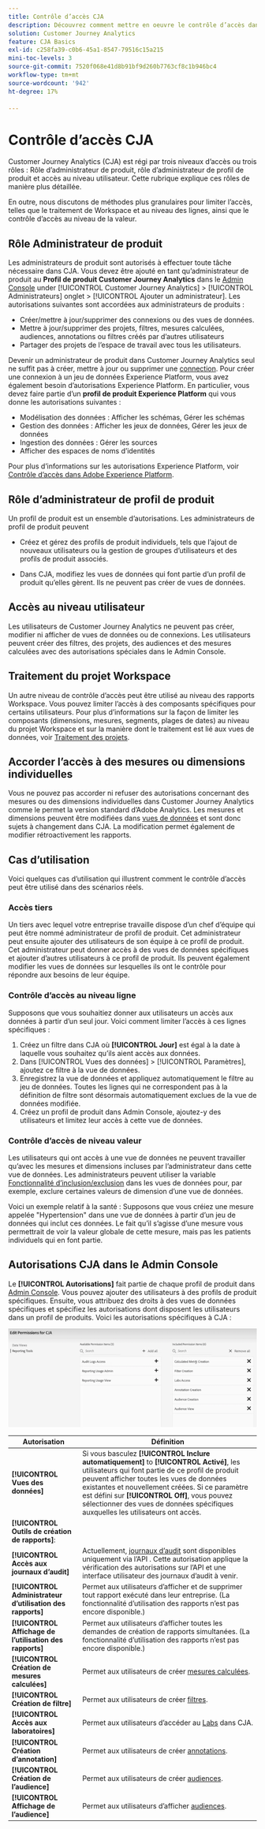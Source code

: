 ```yaml
---
title: Contrôle d’accès CJA
description: Découvrez comment mettre en oeuvre le contrôle d’accès dans CJA.
solution: Customer Journey Analytics
feature: CJA Basics
exl-id: c258fa39-c0b6-45a1-8547-79516c15a215
mini-toc-levels: 3
source-git-commit: 7520f068e41d8b91bf9d260b7763cf8c1b946bc4
workflow-type: tm+mt
source-wordcount: '942'
ht-degree: 17%

---
```


# Contrôle d’accès CJA

Customer Journey Analytics (CJA) est régi par trois niveaux d’accès ou trois rôles : Rôle d’administrateur de produit, rôle d’administrateur de profil de produit et accès au niveau utilisateur. Cette rubrique explique ces rôles de manière plus détaillée.

En outre, nous discutons de méthodes plus granulaires pour limiter l’accès, telles que le traitement de Workspace et au niveau des lignes, ainsi que le contrôle d’accès au niveau de la valeur.

## Rôle Administrateur de produit

Les administrateurs de produit sont autorisés à effectuer toute tâche nécessaire dans CJA. Vous devez être ajouté en tant qu’administrateur de produit au **Profil de produit Customer Journey Analytics** dans le [Admin Console](https://adminconsole.adobe.com/enterprise/) under [!UICONTROL Customer Journey Analytics] > [!UICONTROL Administrateurs] onglet > [!UICONTROL Ajouter un administrateur]. Les autorisations suivantes sont accordées aux administrateurs de produits :

* Créer/mettre à jour/supprimer des connexions ou des vues de données.
* Mettre à jour/supprimer des projets, filtres, mesures calculées, audiences, annotations ou filtres créés par d’autres utilisateurs
* Partager des projets de l’espace de travail avec tous les utilisateurs.

Devenir un administrateur de produit dans Customer Journey Analytics seul ne suffit pas à créer, mettre à jour ou supprimer une [connection](/help/connections/overview.md). Pour créer une connexion à un jeu de données Experience Platform, vous avez également besoin d’autorisations Experience Platform. En particulier, vous devez faire partie d’un **profil de produit Experience Platform** qui vous donne les autorisations suivantes :

* Modélisation des données : Afficher les schémas, Gérer les schémas
* Gestion des données : Afficher les jeux de données, Gérer les jeux de données
* Ingestion des données : Gérer les sources
* Afficher des espaces de noms d’identités

Pour plus d’informations sur les autorisations Experience Platform, voir [Contrôle d’accès dans Adobe Experience Platform](https://experienceleague.adobe.com/docs/experience-platform/access-control/home.html?lang=fr).

## Rôle d’administrateur de profil de produit

Un profil de produit est un ensemble d’autorisations. Les administrateurs de profil de produit peuvent

* Créez et gérez des profils de produit individuels, tels que l’ajout de nouveaux utilisateurs ou la gestion de groupes d’utilisateurs et des profils de produit associés.

* Dans CJA, modifiez les vues de données qui font partie d’un profil de produit qu’elles gèrent. Ils ne peuvent pas créer de vues de données.

## Accès au niveau utilisateur

Les utilisateurs de Customer Journey Analytics ne peuvent pas créer, modifier ni afficher de vues de données ou de connexions. Les utilisateurs peuvent créer des filtres, des projets, des audiences et des mesures calculées avec des autorisations spéciales dans le Admin Console.

## Traitement du projet Workspace

Un autre niveau de contrôle d’accès peut être utilisé au niveau des rapports Workspace. Vous pouvez limiter l’accès à des composants spécifiques pour certains utilisateurs. Pour plus d’informations sur la façon de limiter les composants (dimensions, mesures, segments, plages de dates) au niveau du projet Workspace et sur la manière dont le traitement est lié aux vues de données, voir [Traitement des projets](/help/analysis-workspace/curate-share/curate.md).

## Accorder l’accès à des mesures ou dimensions individuelles

Vous ne pouvez pas accorder ni refuser des autorisations concernant des mesures ou des dimensions individuelles dans Customer Journey Analytics comme le permet la version standard d’Adobe Analytics. Les mesures et dimensions peuvent être modifiées dans [vues de données](/help/data-views/data-views.md) et sont donc sujets à changement dans CJA. La modification permet également de modifier rétroactivement les rapports.

## Cas d’utilisation

Voici quelques cas d’utilisation qui illustrent comment le contrôle d’accès peut être utilisé dans des scénarios réels.

### Accès tiers

Un tiers avec lequel votre entreprise travaille dispose d’un chef d’équipe qui peut être nommé administrateur de profil de produit. Cet administrateur peut ensuite ajouter des utilisateurs de son équipe à ce profil de produit. Cet administrateur peut donner accès à des vues de données spécifiques et ajouter d’autres utilisateurs à ce profil de produit. Ils peuvent également modifier les vues de données sur lesquelles ils ont le contrôle pour répondre aux besoins de leur équipe.

### Contrôle d’accès au niveau ligne

Supposons que vous souhaitiez donner aux utilisateurs un accès aux données à partir d’un seul jour. Voici comment limiter l’accès à ces lignes spécifiques :

1. Créez un filtre dans CJA où **[!UICONTROL Jour]** est égal à la date à laquelle vous souhaitez qu’ils aient accès aux données.
1. Dans [!UICONTROL Vues des données] > [!UICONTROL Paramètres], ajoutez ce filtre à la vue de données.
1. Enregistrez la vue de données et appliquez automatiquement le filtre au jeu de données. Toutes les lignes qui ne correspondent pas à la définition de filtre sont désormais automatiquement exclues de la vue de données modifiée.
1. Créez un profil de produit dans Admin Console, ajoutez-y des utilisateurs et limitez leur accès à cette vue de données.

### Contrôle d’accès de niveau valeur

Les utilisateurs qui ont accès à une vue de données ne peuvent travailler qu’avec les mesures et dimensions incluses par l’administrateur dans cette vue de données. Les administrateurs peuvent utiliser la variable [Fonctionnalité d’inclusion/exclusion](/help/data-views/component-settings/include-exclude-values.md) dans les vues de données pour, par exemple, exclure certaines valeurs de dimension d’une vue de données.

Voici un exemple relatif à la santé : Supposons que vous créiez une mesure appelée &quot;Hypertension&quot; dans une vue de données à partir d’un jeu de données qui inclut ces données. Le fait qu’il s’agisse d’une mesure vous permettrait de voir la valeur globale de cette mesure, mais pas les patients individuels qui en font partie.

## Autorisations CJA dans le Admin Console

Le **[!UICONTROL Autorisations]** fait partie de chaque profil de produit dans [Admin Console](https://adminconsole.adobe.com/enterprise/). Vous pouvez ajouter des utilisateurs à des profils de produit spécifiques. Ensuite, vous attribuez des droits à des vues de données spécifiques et spécifiez les autorisations dont disposent les utilisateurs dans un profil de produits. Voici les autorisations spécifiques à CJA :

![autorisations de la console d’administration](assets/permissions.png)

| Autorisation | Définition |
| --- | --- |
| **[!UICONTROL Vues des données]** | Si vous basculez **[!UICONTROL Inclure automatiquement]** to **[!UICONTROL Activé]**, les utilisateurs qui font partie de ce profil de produit peuvent afficher toutes les vues de données existantes et nouvellement créées. Si ce paramètre est défini sur **[!UICONTROL Off]**, vous pouvez sélectionner des vues de données spécifiques auxquelles les utilisateurs ont accès. |
| **[!UICONTROL Outils de création de rapports]**: |  |
| **[!UICONTROL Accès aux journaux d’audit]** | Actuellement, [journaux d’audit](https://adobe.io/cja-apis/docs/endpoints/auditlogs/) sont disponibles uniquement via l’API . Cette autorisation applique la vérification des autorisations sur l’API et une interface utilisateur des journaux d’audit à venir. |
| **[!UICONTROL Administrateur d’utilisation des rapports]** | Permet aux utilisateurs d’afficher et de supprimer tout rapport exécuté dans leur entreprise. (La fonctionnalité d’utilisation des rapports n’est pas encore disponible.) |
| **[!UICONTROL Affichage de l’utilisation des rapports]** | Permet aux utilisateurs d’afficher toutes les demandes de création de rapports simultanées. (La fonctionnalité d’utilisation des rapports n’est pas encore disponible.) |
| **[!UICONTROL Création de mesures calculées]** | Permet aux utilisateurs de créer [mesures calculées](/help/components/calc-metrics/calc-metr-overview.md). |
| **[!UICONTROL Création de filtre]** | Permet aux utilisateurs de créer [filtres](/help/components/filters/filters-overview.md). |
| **[!UICONTROL Accès aux laboratoires]** | Permet aux utilisateurs d’accéder au [Labs](/help/labs/labs.md) dans CJA. |
| **[!UICONTROL Création d’annotation]** | Permet aux utilisateurs de créer [annotations](/help/components/annotations/overview.md). |
| **[!UICONTROL Création de lʼaudience]** | Permet aux utilisateurs de créer [audiences](/help/components/audiences/audiences-overview.md). |
| **[!UICONTROL Affichage de lʼaudience]** | Permet aux utilisateurs d’afficher [audiences](/help/components/audiences/audiences-overview.md). |
